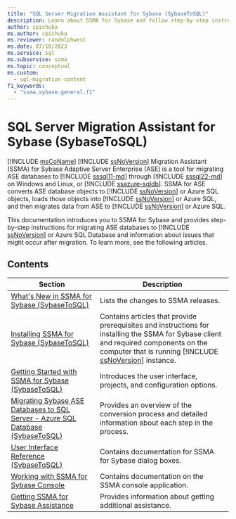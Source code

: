 ```yaml
---
title: "SQL Server Migration Assistant for Sybase (SybaseToSQL)"
description: Learn about SSMA for Sybase and follow step-by-step instructions for migrating ASE databases to SQL Server or Azure SQL Database.
author: cpichuka
ms.author: cpichuka
ms.reviewer: randolphwest
ms.date: 07/10/2023
ms.service: sql
ms.subservice: ssma
ms.topic: conceptual
ms.custom:
  - sql-migration-content
f1_keywords:
  - "ssma.sybase.general.f1"
---
```

# SQL Server Migration Assistant for Sybase (SybaseToSQL)

[!INCLUDE [msCoName](../../includes/msconame-md.md)] [!INCLUDE [ssNoVersion](../../includes/ssnoversion-md.md)] Migration Assistant (SSMA) for Sybase Adaptive Server Enterprise (ASE) is a tool for migrating ASE databases to [!INCLUDE [sssql11-md](../../includes/sssql11-md.md)] through [!INCLUDE [sssql22-md](../../includes/sssql22-md.md)] on Windows and Linux, or [!INCLUDE [ssazure-sqldb](../../includes/ssazure-sqldb.md)]. SSMA for ASE converts ASE database objects to [!INCLUDE [ssNoVersion](../../includes/ssnoversion-md.md)] or Azure SQL objects, loads those objects into [!INCLUDE [ssNoVersion](../../includes/ssnoversion-md.md)] or Azure SQL, and then migrates data from ASE to [!INCLUDE [ssNoVersion](../../includes/ssnoversion-md.md)] or Azure SQL.

This documentation introduces you to SSMA for Sybase and provides step-by-step instructions for migrating ASE databases to [!INCLUDE [ssNoVersion](../../includes/ssnoversion-md.md)] or Azure SQL Database and information about issues that might occur after migration. To learn more, see the following articles.

## Contents

| Section | Description |
| --- | --- |
| [What's New in SSMA for Sybase (SybaseToSQL)](what-s-new-in-ssma-for-sybase-sybasetosql.md) | Lists the changes to SSMA releases. |
| [Installing SSMA for Sybase (SybaseToSQL)](installing-ssma-for-sybase-sybasetosql.md) | Contains articles that provide prerequisites and instructions for installing the SSMA for Sybase client and required components on the computer that is running [!INCLUDE [ssNoVersion](../../includes/ssnoversion-md.md)] instance. |
| [Getting Started with SSMA for Sybase (SybaseToSQL)](getting-started-with-ssma-for-sybase-sybasetosql.md) | Introduces the user interface, projects, and configuration options. |
| [Migrating Sybase ASE Databases to SQL Server - Azure SQL Database (SybaseToSQL)](migrating-sybase-ase-databases-to-sql-server-azure-sql-db-sybasetosql.md) | Provides an overview of the conversion process and detailed information about each step in the process. |
| [User Interface Reference (SybaseToSQL)](user-interface-reference-sybasetosql.md) | Contains documentation for SSMA for Sybase dialog boxes. |
| [Working with SSMA for Sybase Console](working-with-ssma-for-sybase-console-sybasetosql.md) | Contains documentation on the SSMA console application. |
| [Getting SSMA for Sybase Assistance](../sql-server-migration-assistant.md) | Provides information about getting additional assistance. |
